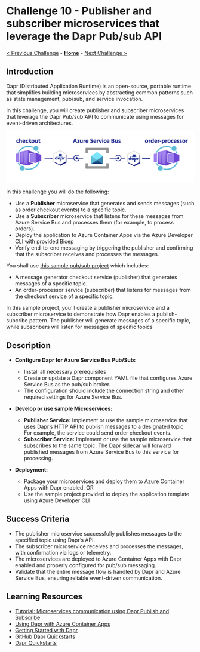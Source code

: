# Challenge 10 - Publisher and subscriber microservices that leverage the Dapr Pub/sub API

 [< Previous Challenge](./Challenge-09.md) - **[Home](../README.md)** - [Next Challenge >](./Challenge-11.md)

## Introduction
Dapr (Distributed Application Runtime) is an open-source, portable runtime that simplifies building microservices by abstracting common patterns such as state management, pub/sub, and service invocation. 

In this challenge, you will create publisher and subscriber microservices that leverage the Dapr Pub/sub API to communicate using messages for event-driven architectures.

![Dapr Pub/Sub](../Resources/Images/pubsub-quickstart.png)

In this challenge you will do the following:
- Use a **Publisher** microservice that generates and sends messages (such as order checkout events) to a specific topic.
- Use a **Subscriber** microservice that listens for these messages from Azure Service Bus and processes them (for example, to process orders).
- Deploy the application to Azure Container Apps via the Azure Developer CLI with provided Bicep
- Verify end-to-end messaging by triggering the publisher and confirming that the subscriber receives and processes the messages.

You shall use [this sample pub/sub project](https://github.com/Azure-Samples/pubsub-dapr-csharp-servicebus) which includes:
- A message generator checkout service (publisher) that generates messages of a specific topic.
- An order-processor service (subscriber) that listens for messages from the checkout service of a specific topic.

In this sample project, you'll create a publisher microservice and a subscriber microservice to demonstrate how Dapr enables a publish-subcribe pattern. The publisher will generate messages of a specific topic, while subscribers will listen for messages of specific topics

## Description
- **Configure Dapr for Azure Service Bus Pub/Sub:**  
  - Install all necessary prerequisites
  - Create or update a Dapr component YAML file that configures Azure Service Bus as the pub/sub broker.
  - The configuration should include the connection string and other required settings for Azure Service Bus.

- **Develop or use sample Microservices:**  
  - **Publisher Service:** Implement or use the sample microservice that uses Dapr’s HTTP API to publish messages to a designated topic. For example, the service could send order checkout events.
  - **Subscriber Service:** Implement or use the sample microservice that subscribes to the same topic. The Dapr sidecar will forward published messages from Azure Service Bus to this service for processing.

- **Deployment:**  
  - Package your microservices and deploy them to Azure Container Apps with Dapr enabled.
  OR
  - Use the sample project provided to deploy the application template using Azure Developer CLI
  
## Success Criteria
- The publisher microservice successfully publishes messages to the specified topic using Dapr’s API.
- The subscriber microservice receives and processes the messages, with confirmation via logs or telemetry.
- The microservices are deployed to Azure Container Apps with Dapr enabled and properly configured for pub/sub messaging.
- Validate that the entire message flow is handled by Dapr and Azure Service Bus, ensuring reliable event-driven communication.

## Learning Resources
- [Tutorial: Microservices communication using Dapr Publish and Subscribe](https://learn.microsoft.com/en-us/azure/container-apps/microservices-dapr-pubsub?tabs=windows&pivots=csharp)
- [Using Dapr with Azure Container Apps](https://learn.microsoft.com/en-us/azure/container-apps/)
- [Getting Started with Dapr](https://docs.dapr.io/getting-started/)
- [GitHub Dapr Quickstarts](https://github.com/dapr/quickstarts)
- [Dapr Quickstarts](https://docs.dapr.io/getting-started/quickstarts/)
